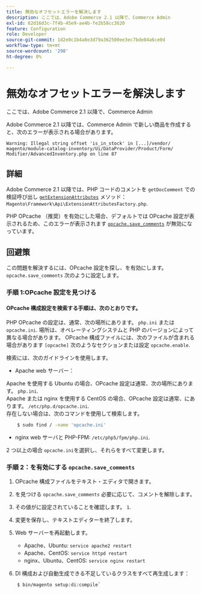 ```yaml
---
title: 無効なオフセットエラーを解決します
description: ここでは、Adobe Commerce 2.1 以降で、Commerce Admin
exl-id: 62d16d3c-7f4b-45e9-ae4b-fe2b58cc3620
feature: Configuration
role: Developer
source-git-commit: 1d2e0c1b4a8e3d79a362500ee3ec7bde84a6ce0d
workflow-type: tm+mt
source-wordcount: '298'
ht-degree: 0%

---
```


# 無効なオフセットエラーを解決します

ここでは、Adobe Commerce 2.1 以降で、Commerce Admin

Adobe Commerce 2.1 以降では、Commerce Admin で新しい商品を作成すると、次のエラーが表示される場合があります。

```text
Warning: Illegal string offset 'is_in_stock' in [...]/vendor/
magento/module-catalog-inventory/Ui/DataProvider/Product/Form/
Modifier/AdvancedInventory.php on line 87
```

## 詳細

Adobe Commerce 2.1 以降では、PHP コードのコメントを `getDocComment` での検証呼び出し [`getExtensionAttributes`](https://github.com/magento/magento2/blob/2.3/lib/internal/Magento/Framework/Api/ExtensionAttributesFactory.php#L64-L73) メソッド： `Magento\Framework\Api\ExtensionAttributesFactory.php`.

PHP OPcache （推奨）を有効にした場合、デフォルトでは OPcache 設定が表示されるため、このエラーが表示されます [`opcache.save_comments`](http://php.net/manual/en/opcache.configuration.php#ini.opcache.save_comments) が無効になっています。

## 回避策

この問題を解決するには、OPcache 設定を探し、を有効にします。 `opcache.save_comments` 次のように設定します。

### 手順 1:OPcache 設定を見つける

#### OPcache 構成設定を検索する手順は、次のとおりです。

PHP OPcache の設定は、通常、次の場所にあります。 `php.ini` または `opcache.ini`. 場所は、オペレーティングシステムと PHP のバージョンによって異なる場合があります。 OPcache 構成ファイルには、次のファイルが含まれる場合があります `[opcache]` 次のようなセクションまたは設定 `opcache.enable`.

検索には、次のガイドラインを使用します。

* Apache web サーバー：<br>

Apache を使用する Ubuntu の場合、OPcache 設定は通常、次の場所にあります。 `php.ini`.<br>
Apache または nginx を使用する CentOS の場合、OPcache 設定は通常、にあります。 `/etc/php.d/opcache.ini`.<br>
存在しない場合は、次のコマンドを使用して検索します。

```bash
    $ sudo find / -name 'opcache.ini'
```

* nginx web サーバと PHP-FPM: `/etc/php5/fpm/php.ini`.

2 つ以上の場合 `opcache.ini`を選択し、それらをすべて変更します。


### 手順 2：を有効にする `opcache.save_comments`

1. OPcache 構成ファイルをテキスト・エディタで開きます。
1. を見つける `opcache.save_comments` 必要に応じて、コメントを解除します。
1. その値がに設定されていることを確認します。 `1`.
1. 変更を保存し、テキストエディターを終了します。
1. Web サーバーを再起動します。

   * Apache、Ubuntu: `service apache2 restart`
   * Apache、CentOS: `service httpd restart`
   * nginx、Ubuntu、CentOS: `service nginx restart`

1. DI 構成および自動生成できる不足しているクラスをすべて再生成します：

```bash
    $ bin/magento setup:di:compile`
```
